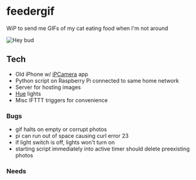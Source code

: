 # feedergif

WiP to send me GIFs of my cat eating food when I'm not around

![Hey bud](http://rocktronica.github.io/feedergif/1450364853.gif)

## Tech

- Old iPhone w/ [iPCamera](https://itunes.apple.com/us/app/ipcamera-high-end-network/id570912928?mt=8) app
- Python script on Raspberry Pi connected to same home network
- Server for hosting images
- [Hue](http://www2.meethue.com/en-us/products/) lights
- Misc IFTTT triggers for convenience


### Bugs

- gif halts on empty or corrupt photos
- pi can run out of space causing curl error 23
- if light switch is off, lights won't turn on
- starting script immediately into active timer should delete preexisting photos

### Needs
